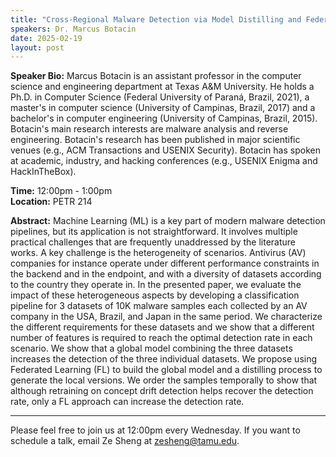 ```yaml
---
title: "Cross-Regional Malware Detection via Model Distilling and Federated Learning"
speakers: Dr. Marcus Botacin
date: 2025-02-19
layout: post
---
```


**Speaker Bio:** Marcus Botacin is an assistant professor in the computer science and engineering department at Texas A&M University. He holds a Ph.D. in Computer Science (Federal University of Paraná, Brazil, 2021), a master's in computer science (University of Campinas, Brazil, 2017) and a bachelor's in computer engineering (University of Campinas, Brazil, 2015). Botacin's main research interests are malware analysis and reverse engineering. Botacin's research has been published in major scientific venues (e.g., ACM Transactions and USENIX Security). Botacin has spoken at academic, industry, and hacking conferences (e.g., USENIX Enigma and HackInTheBox).

**Time:** 12:00pm - 1:00pm  
**Location:** PETR 214

**Abstract:** Machine Learning (ML) is a key part of modern malware detection pipelines, but its application is not straightforward. It involves multiple practical challenges that are frequently unaddressed by the literature works. A key challenge is the heterogeneity of scenarios. Antivirus (AV) companies for instance operate under different performance constraints in the backend and in the endpoint, and with a diversity of datasets according to the country they operate in. In the presented paper, we evaluate the impact of these heterogeneous aspects by developing a classification pipeline for 3 datasets of 10K malware samples each collected by an AV company in the USA, Brazil, and Japan in the same period. We characterize the different requirements for these datasets and we show that a different number of features is required to reach the optimal detection rate in each scenario. We show that a global model combining the three datasets increases the detection of the three individual datasets. We propose using Federated Learning (FL) to build the global model and a distilling process to generate the local versions. We order the samples temporally to show that although retraining on concept drift detection helps recover the detection rate, only a FL approach can increase the detection rate.

---

Please feel free to join us at 12:00pm every Wednesday. If you want to schedule a talk, email Ze Sheng at zesheng@tamu.edu. 